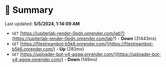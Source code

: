 # 📖 Summary
Last updated: **5/5/2024, 1:14:09 AM**

- `GET` [https://jupiterlab-render-0pdn.onrender.com/lab?](https://jupiterlab-render-0pdn.onrender.com/lab?) - **Down** (31443ms)
- `GET` [https://filestreambot-b5k6.onrender.com/](https://filestreambot-b5k6.onrender.com/) - **Up** (283ms)
- `GET` [https://uploader-bot-v4-aggw.onrender.com/](https://uploader-bot-v4-aggw.onrender.com/) - **Down** (149ms)
